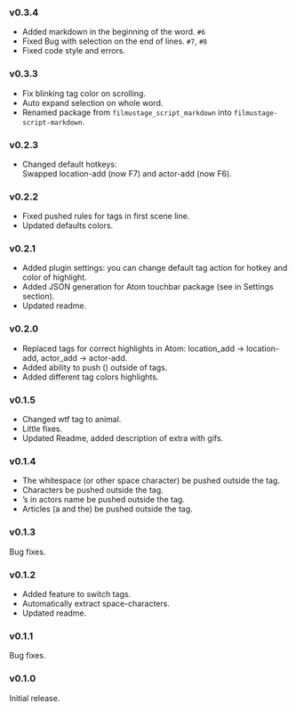 ### v0.3.4

-   Added markdown in the beginning of the word. `#6`
-   Fixed Bug with selection on the end of lines. `#7`, `#8`
-   Fixed code style and errors.

### v0.3.3

-   Fix blinking tag color on scrolling.
-   Auto expand selection on whole word.
-   Renamed package from `filmustage_script_markdown` into `filmustage-script-markdown`.

### v0.2.3

-   Changed default hotkeys:  
    Swapped location-add (now F7) and actor-add (now F6).

### v0.2.2

-   Fixed pushed rules for tags in first scene line.
-   Updated defaults colors.

### v0.2.1

-   Added plugin settings: you can change default tag action for hotkey and color of highlight.
-   Added JSON generation for Atom touchbar package (see in Settings section).
-   Updated readme.

### v0.2.0

-   Replaced tags for correct highlights in Atom: location_add -> location-add, actor_add -> actor-add.
-   Added ability to push () outside of tags.
-   Added different tag colors highlights.

### v0.1.5

-   Changed wtf tag to animal.
-   Little fixes.
-   Updated Readme, added description of extra with gifs.

### v0.1.4

-   The whitespace (or other space character) be pushed outside the tag.
-   Characters be pushed outside the tag.
-   ’s in actors name be pushed outside the tag.
-   Articles (a and the) be pushed outside the tag.

### v0.1.3

Bug fixes.

### v0.1.2

-   Added feature to switch tags.
-   Automatically extract space-characters.
-   Updated readme.

### v0.1.1

Bug fixes.

### v0.1.0

Initial release.
